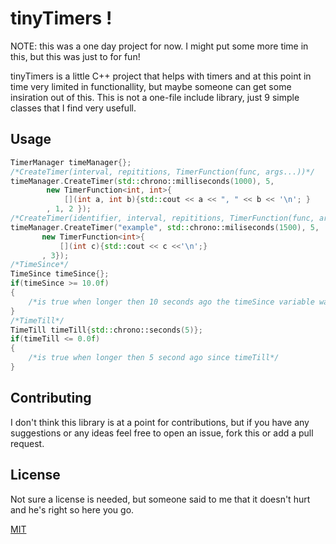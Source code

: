 # tinyTimers !
NOTE: this was a one day project for now. I might put some more time in this, but this was just to for fun!

tinyTimers is a little C++ project that helps with timers and at this point in time very limited in functionallity, but maybe someone can get some insiration out of this. This is not a one-file include library, just 9 simple classes that I find very usefull.

## Usage

```cpp
TimerManager timeManager{};
/*CreateTimer(interval, repititions, TimerFunction(func, args...))*/
timeManager.CreateTimer(std::chrono::milliseconds(1000), 5,
		new TimerFunction<int, int>{ 
            [](int a, int b){std::cout << a << ", " << b << '\n'; }
        , 1, 2 });
/*CreateTimer(identifier, interval, repititions, TimerFunction(func, args...))*/
timeManager.CreateTimer("example", std::chrono::miliseconds(1500), 5,
       new TimerFunction<int>{
           [](int c){std::cout << c <<'\n';}
       , 3});
/*TimeSince*/
TimeSince timeSince{};
if(timeSince >= 10.0f)
{
    /*is true when longer then 10 seconds ago the timeSince variable was created*/
}
/*TimeTill*/
TimeTill timeTill{std::chrono::seconds(5)};
if(timeTill <= 0.0f)
{
    /*is true when longer then 5 second ago since timeTill*/
}
```

## Contributing
I don't think this library is at a point for contributions, but if you have any suggestions or any ideas feel free to open an issue, fork this or add a pull request.

## License
Not sure a license is needed, but someone said to me that it doesn't hurt and he's right so here you go.

[MIT](https://choosealicense.com/licenses/mit/)